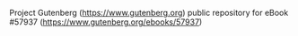 Project Gutenberg (https://www.gutenberg.org) public repository for
eBook #57937 (https://www.gutenberg.org/ebooks/57937)
